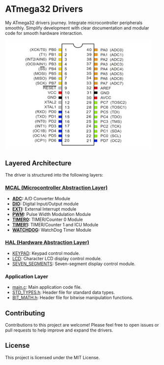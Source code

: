 # ATmega32 Drivers
My ATmega32 drivers journey. Integrate microcontroller peripherals smoothly. Simplify development with clear documentation and modular code for smooth hardware interaction.

<div style="text-align: right; padding-right: 30px;">
  <img src="Apps/Supplementary/ATmega32-pinout.jpg" alt="Pin Diagram" width="600">
</div>

## Layered Architecture

The driver is structured into the following layers:

### [MCAL (Microcontroller Abstraction Layer)](MCAL/)

- **[ADC](MCAL/ADC/):** A/D Converter Module
- **[DIO](MCAL/DIO/):** Digital Input/Output module
- **[EXTI](MCAL/EXTI/):** External Interrupt module
- **[PWM](MCAL/PWM/):** Pulse Width Modulation Module
- **[TIMER0](MCAL/TIMER0/):** TIMER/Counter 0 Module
- **[TIMER1](MCAL/TIMER1/):** TIMER/Counter 1 and ICU Module
- **[WATCHDOG](MCAL/WATCHDOG/):** WatchDog Timer Module

### [HAL (Hardware Abstraction Layer)](HAL/)

- [KEYPAD](HAL/KEYPAD/): Keypad control module.
- [LCD](HAL/LCD/): Character LCD display control module.
- [SEVEN_SEGMENTS](HAL/SEVEN_SEGMENTS/): Seven-segment display control module.

### Application Layer

- [main.c](main.c): Main application code file.
- [STD_TYPES.h](STD_TYPES.h): Header file for standard data types.
- [BIT_MATH.h](BIT_MATH.h): Header file for bitwise manipulation functions.

## Contributing

Contributions to this project are welcome! Please feel free to open issues or pull requests to help improve and expand the drivers.

## License

This project is licensed under the MIT License.
